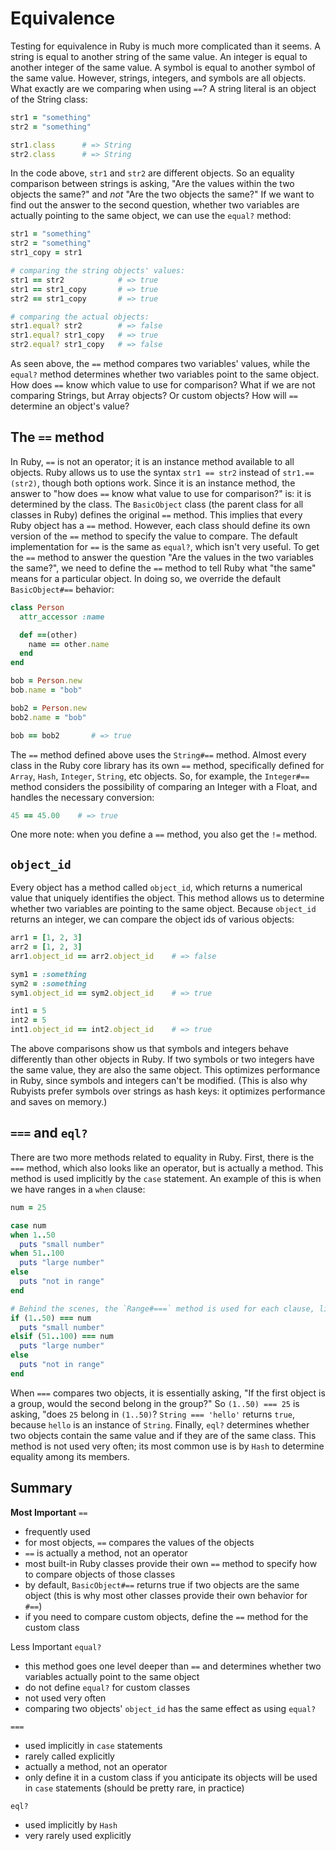 # Equivalence

Testing for equivalence in Ruby is much more complicated than it seems.
A string is equal to another string of the same value. An integer is equal to another integer of the same value. A symbol is equal to another symbol of the same value.
However, strings, integers, and symbols are all objects. What exactly are we comparing when using `==`?
A string literal is an object of the String class:

```ruby
str1 = "something"
str2 = "something"

str1.class      # => String
str2.class      # => String
```

In the code above, `str1` and `str2` are different objects. So an equality comparison between strings is asking, "Are the values within the two objects the same?" and _not_ "Are the two objects the same?"
If we want to find out the answer to the second question, whether two variables are actually pointing to the same object, we can use the `equal?` method:

```ruby
str1 = "something"
str2 = "something"
str1_copy = str1

# comparing the string objects' values:
str1 == str2            # => true
str1 == str1_copy       # => true
str2 == str1_copy       # => true

# comparing the actual objects:
str1.equal? str2        # => false
str1.equal? str1_copy   # => true
str2.equal? str1_copy   # => false
```

As seen above, the `==` method compares two variables' values, while the `equal?` method determines whether two variables point to the same object.
How does `==` know which value to use for comparison? What if we are not comparing Strings, but Array objects? Or custom objects? How will `==` determine an object's value?

## The `==` method

In Ruby, `==` is not an operator; it is an instance method available to all objects. Ruby allows us to use the syntax `str1 == str2` instead of `str1.==(str2)`, though both options work.
Since it is an instance method, the answer to "how does `==` know what value to use for comparison?" is: it is determined by the class.
The `BasicObject` class (the parent class for all classes in Ruby) defines the original `==` method. This implies that every Ruby object has a `==` method.
However, each class should define its own version of the `==` method to specify the value to compare.
The default implementation for `==` is the same as `equal?`, which isn't very useful. To get the `==` method to answer the question "Are the values in the two variables the same?", we need to define the `==` method to tell Ruby what "the same" means for a particular object. In doing so, we override the default `BasicObject#==` behavior:

```ruby
class Person
  attr_accessor :name

  def ==(other)
    name == other.name
  end
end

bob = Person.new
bob.name = "bob"

bob2 = Person.new
bob2.name = "bob"

bob == bob2       # => true
```

The `==` method defined above uses the `String#==` method.
Almost every class in the Ruby core library has its own `==` method, specifically defined for `Array`, `Hash`, `Integer`, `String`, etc objects.
So, for example, the `Integer#==` method considers the possibility of comparing an Integer with a Float, and handles the necessary conversion:

```ruby
45 == 45.00    # => true
```

One more note: when you define a `==` method, you also get the `!=` method.

## `object_id`

Every object has a method called `object_id`, which returns a numerical value that uniquely identifies the object. This method allows us to determine whether two variables are pointing to the same object.
Because `object_id` returns an integer, we can compare the object ids of various objects:

```ruby
arr1 = [1, 2, 3]
arr2 = [1, 2, 3]
arr1.object_id == arr2.object_id    # => false

sym1 = :something
sym2 = :something
sym1.object_id == sym2.object_id    # => true

int1 = 5
int2 = 5
int1.object_id == int2.object_id    # => true
```

The above comparisons show us that symbols and integers behave differently than other objects in Ruby. If two symbols or two integers have the same value, they are also the same object.
This optimizes performance in Ruby, since symbols and integers can't be modified. (This is also why Rubyists prefer symbols over strings as hash keys: it optimizes performance and saves on memory.)

## `===` and `eql?`

There are two more methods related to equality in Ruby.
First, there is the `===` method, which also looks like an operator, but is actually a method. This method is used implicitly by the `case` statement.
An example of this is when we have ranges in a `when` clause:

```ruby
num = 25

case num
when 1..50
  puts "small number"
when 51..100
  puts "large number"
else
  puts "not in range"
end

# Behind the scenes, the `Range#===` method is used for each clause, like this:
if (1..50) === num
  puts "small number"
elsif (51..100) === num
  puts "large number"
else
  puts "not in range"
end
```

When `===` compares two objects, it is essentially asking, "If the first object is a group, would the second belong in the group?" So `(1..50) === 25` is asking, "does `25` belong in `(1..50)`?
`String === 'hello'` returns `true`, because `hello` is an instance of `String`.
Finally, `eql?` determines whether two objects contain the same value and if they are of the same class. This method is not used very often; its most common use is by `Hash` to determine equality among its members.

## Summary

**Most Important**
`==`

- frequently used
- for most objects, `==` compares the values of the objects
- `==` is actually a method, not an operator
- most built-in Ruby classes provide their own `==` method to specify how to compare objects of those classes
- by default, `BasicObject#==` returns true if two objects are the same object (this is why most other classes provide their own behavior for `#==`)
- if you need to compare custom objects, define the `==` method for the custom class

Less Important
`equal?`

- this method goes one level deeper than `==` and determines whether two variables actually point to the same object
- do not define `equal?` for custom classes
- not used very often
- comparing two objects' `object_id` has the same effect as using `equal?`

`===`

- used implicitly in `case` statements
- rarely called explicitly
- actually a method, not an operator
- only define it in a custom class if you anticipate its objects will be used in `case` statements (should be pretty rare, in practice)

`eql?`

- used implicitly by `Hash`
- very rarely used explicitly
